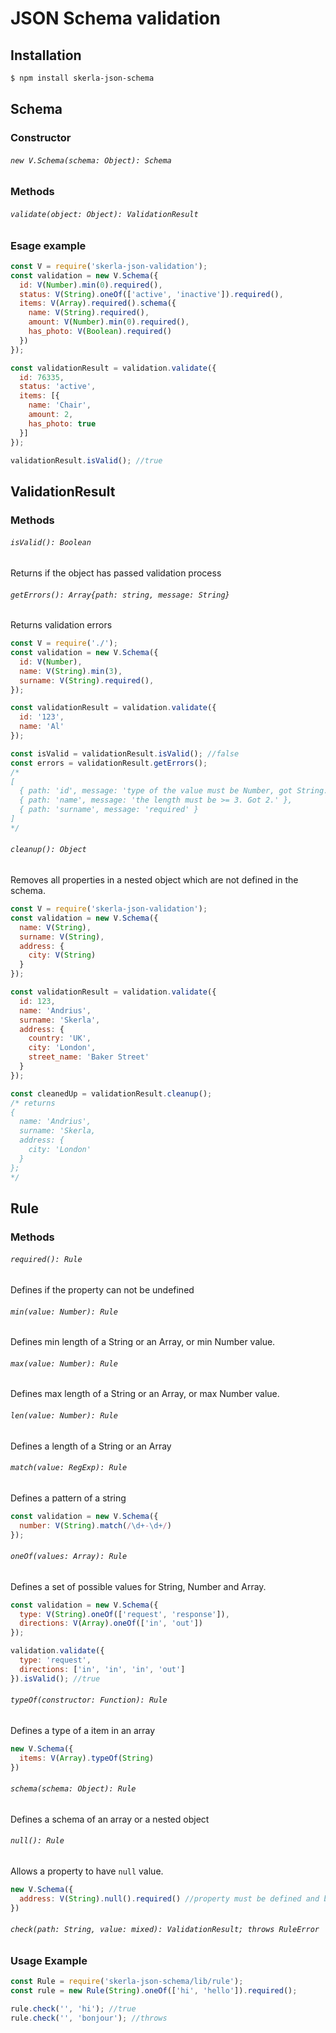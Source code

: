 # JSON Schema validation

## Installation

```bash
$ npm install skerla-json-schema
```

## Schema

### Constructor
###### `new V.Schema(schema: Object): Schema`

### Methods
###### `validate(object: Object): ValidationResult`

### Esage example
```js
const V = require('skerla-json-validation');
const validation = new V.Schema({
  id: V(Number).min(0).required(),
  status: V(String).oneOf(['active', 'inactive']).required(),
  items: V(Array).required().schema({
    name: V(String).required(),
    amount: V(Number).min(0).required(),
    has_photo: V(Boolean).required()
  })
});

const validationResult = validation.validate({
  id: 76335,
  status: 'active',
  items: [{
    name: 'Chair',
    amount: 2,
    has_photo: true
  }]
});

validationResult.isValid(); //true
```

## ValidationResult
### Methods
###### `isValid(): Boolean`
Returns if the object has passed validation process

###### `getErrors(): Array{path: string, message: String}` 
Returns validation errors

```js
const V = require('./');
const validation = new V.Schema({
  id: V(Number),
  name: V(String).min(3),
  surname: V(String).required(),
});

const validationResult = validation.validate({
  id: '123',
  name: 'Al'
});

const isValid = validationResult.isValid(); //false
const errors = validationResult.getErrors(); 
/*
[ 
  { path: 'id', message: 'type of the value must be Number, got String.' },
  { path: 'name', message: 'the length must be >= 3. Got 2.' },
  { path: 'surname', message: 'required' } 
]
*/
```

###### `cleanup(): Object`
Removes all properties in a nested object which are not defined in the schema.

```js
const V = require('skerla-json-validation');
const validation = new V.Schema({
  name: V(String),
  surname: V(String),
  address: {
    city: V(String)
  }
});

const validationResult = validation.validate({
  id: 123,
  name: 'Andrius',
  surname: 'Skerla',
  address: {
    country: 'UK',  
    city: 'London',
    street_name: 'Baker Street'
  }
});

const cleanedUp = validationResult.cleanup();
/* returns
{
  name: 'Andrius',
  surname: 'Skerla,
  address: {
    city: 'London'
  }
};
*/
```

## Rule
### Methods
###### `required(): Rule`
Defines if the property can not be undefined

###### `min(value: Number): Rule`
Defines min length of a String or an Array, or min Number value.

###### `max(value: Number): Rule`
Defines max length of a String or an Array, or max Number value.

###### `len(value: Number): Rule`
Defines a length of a String or an Array

###### `match(value: RegExp): Rule`
Defines a pattern of a string

```js
const validation = new V.Schema({
  number: V(String).match(/\d+-\d+/)
});
```

###### `oneOf(values: Array): Rule`
Defines a set of possible values for String, Number and Array.

```js
const validation = new V.Schema({
  type: V(String).oneOf(['request', 'response']),
  directions: V(Array).oneOf(['in', 'out'])
});

validation.validate({
  type: 'request',
  directions: ['in', 'in', 'in', 'out'] 
}).isValid(); //true
```

###### `typeOf(constructor: Function): Rule`
Defines a type of a item in an array

```js
new V.Schema({
  items: V(Array).typeOf(String)
})
```

###### `schema(schema: Object): Rule`
Defines a schema of an array or a nested object

###### `null(): Rule`
Allows a property to have `null` value.

```js
new V.Schema({
  address: V(String).null().required() //property must be defined and be either null either String
})
```

###### `check(path: String, value: mixed): ValidationResult; throws RuleError`
### Usage Example
```js
const Rule = require('skerla-json-schema/lib/rule');
const rule = new Rule(String).oneOf(['hi', 'hello']).required();

rule.check('', 'hi'); //true
rule.check('', 'bonjour'); //throws
```